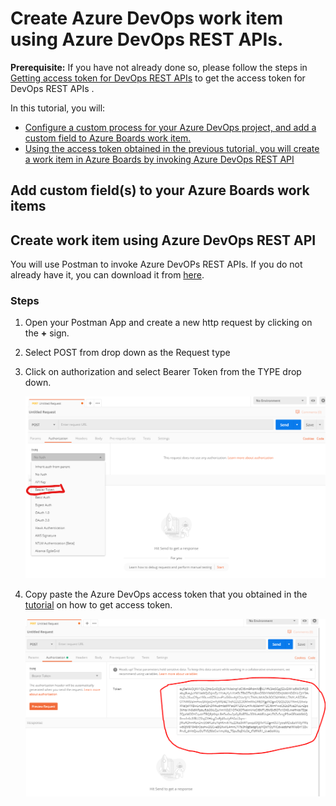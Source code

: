 # Create Azure DevOps work item using Azure DevOps REST APIs.  

**Prerequisite:** If you have not already done so, please follow the steps in [Getting access token for DevOps REST APIs][1] to get the access token for DevOps REST APIs . 

In this tutorial, you will:
- [Configure a custom process for your Azure DevOps project, and add a custom field to Azure Boards work item.](#u1)
- [Using the access token obtained in the previous tutorial, you will create a work item in Azure Boards by invoking Azure DevOps REST API](#u2)


## <a name="u1"> Add custom field(s) to your Azure Boards work items  
  
## <a name="u2"> Create work item using Azure DevOps REST API
  
  You will use Postman to invoke Azure DevOPs REST APIs. If you do not already have it, you can download it from [here][1].
  
  ### Steps  
  
  1. Open your Postman App and create a new http request by clicking on the **+** sign. 
  2. Select POST from drop down as the Request type
  3. Click on authorization and select Bearer Token from the TYPE drop down.  
     
     ![select bearer token](./images/select-bearer-token.png)  
  4. Copy paste the Azure DevOps access token that you obtained in the [tutorial][2] on how to get access token.  
      
     ![select bearer token](./images/bearer-token-entry.PNG) 










[1]:https://www.postman.com/downloads/
[2]:https://github.com/aj3705/AzureDevOps/blob/master/restapis/ado-authentication.md











[1]:https://github.com/aj3705/AzureDevOps/blob/master/restapis/ado-authentication.md
